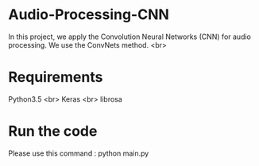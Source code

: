 # Audio-Processing-CNN
In this project, we apply the Convolution Neural Networks (CNN) for audio processing. We use the ConvNets method. <br\>

# Requirements 
Python3.5 <br\>
Keras <br\>
librosa 

# Run the code 
Please use this command : python main.py 

